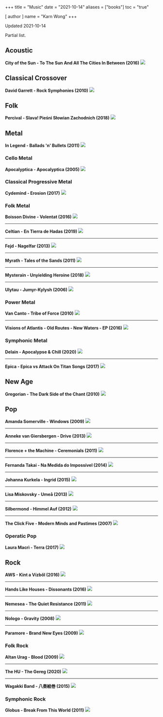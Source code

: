 +++
title = "Music"
date = "2021-10-14"
aliases = ["books"]
toc = "true"

[ author ]
  name = "Karn Wong"
+++

Updated 2021-10-14

Partial list.

## Acoustic

**City of the Sun - To The Sun And All The Cities In Between (2016)**
![](/images/2021-10-14-14-13-44.png)


## Classical Crossover
**David Garrett - Rock Symphonies (2010)**
![](/images/2021-10-14-14-22-00.png)

## Folk
**Percival - Slava! Pieśni Słowian Zachodnich (2018)**
![](/images/2021-10-14-15-06-02.png)

## Metal
**In Legend - Ballads 'n' Bullets (2011)**
![](/images/2021-10-14-14-31-44.png)

### Cello Metal
**Apocalyptica - Apocalyptica (2005)**
![](/images/2021-10-14-14-20-23.png)

### Classical Progressive Metal
**Cydemind - Erosion (2017)**
![](/images/2021-10-14-14-27-15.png)

### Folk Metal
**Boisson Divine - Volentat (2016)**
![](/images/2021-10-14-14-27-47.png)

---------------
**Celtian - En Tierra de Hadas (2019)**
![](/images/2021-10-14-14-28-17.png)

---------------

**Fejd - Nagelfar (2013)**
![](/images/2021-10-14-14-28-44.png)

---------------

**Myrath - Tales of the Sands (2011)**
![](/images/2021-10-14-15-14-48.png)

---------------

**Mysterain - Unyielding Heroine (2018)**
![](/images/2021-10-14-15-18-01.png)

---------------

**Ulytau - Jumyr-Kylysh (2006)**
![](/images/2021-10-14-14-29-03.png)

### Power Metal
**Van Canto - Tribe of Force (2010)**
![](/images/2021-10-14-15-13-31.png)

---------------

**Visions of Atlantis - Old Routes - New Waters - EP (2016)**
![](/images/2021-10-14-15-19-51.png)

### Symphonic Metal

**Delain - Apocalypse & Chill (2020)**
![](/images/2021-10-14-15-18-29.png)

---------------

**Epica - Epica vs Attack On Titan Songs (2017)**
![](/images/2021-10-14-15-18-50.png)



## New Age
**Gregorian - The Dark Side of the Chant (2010)**
![](/images/2021-10-14-15-03-51.png)

## Pop
**Amanda Somerville - Windows (2009)**
![](/images/2021-10-14-15-06-46.png)

---------------

**Anneke van Giersbergen - Drive (2013)**
![](/images/2021-10-14-15-07-23.png)

---------------

**Florence + the Machine - Ceremonials (2011)**
![](/images/2021-10-14-14-18-29.png)

--------------------

**Fernanda Takai - Na Medida do Impossível (2014)**
![](/images/2021-10-14-14-19-02.png)

---------------

**Johanna Kurkela - Ingrid (2015)**
![](/images/2021-10-14-14-29-50.png)

---------------

**Lisa Miskovsky - Umeå (2013)**
![](/images/2021-10-14-15-10-35.png)

---------------

**Silbermond - Himmel Auf (2012)**
![](/images/2021-10-14-15-11-27.png)

---------------

**The Click Five - Modern Minds and Pastimes (2007)**
![](/images/2021-10-14-15-14-06.png)


### Operatic Pop
**Laura Macrì - Terra (2017)**
![](/images/2021-10-14-15-04-39.png)



## Rock
**AWS - Kint a Vízből (2016)**
![](/images/2021-10-14-15-12-39.png)

---------------

**Hands Like Houses - Dissonants (2016)**
![](/images/2021-10-14-15-12-07.png)

---------------

**Nemesea - The Quiet Resistance (2011)**
![](/images/2021-10-14-14-16-19.png)

----------------

**Nologo - Gravity (2008)**
![](/images/2021-10-14-14-25-58.png)

---------------

**Paramore - Brand New Eyes (2009)**
![](/images/2021-10-14-14-17-17.png)

### Folk Rock
**Altan Urag - Blood (2009)**
![](/images/2021-10-14-15-03-04.png)

---------------

**The HU - The Gereg (2020)**
![](/images/2021-10-14-15-02-29.png)

---------------

**Wagakki Band - 八奏絵巻 (2015)**
![](/images/2021-10-14-14-30-41.png)

### Symphonic Rock
**Globus - Break From This World (2011)**
![](/images/2021-10-14-15-19-25.png)

